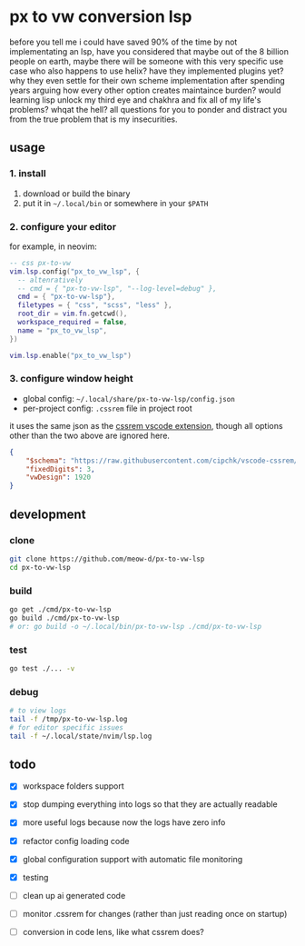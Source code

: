 # px to vw conversion lsp
before you tell me i could have saved 90% of the time by not implementating an lsp, have you considered that maybe out of the 8 billion people on earth, maybe there will be someone with this very specific use case who also happens to use helix? have they implemented plugins yet? why they even settle for their own scheme implementation after spending years arguing how every other option creates maintaince burden? would learning lisp unlock my third eye and chakhra and fix all of my life's problems? whqat the hell? all questions for you to ponder and distract you from the true problem that is my insecurities.

## usage
### 1. install
1. download or build the binary
2. put it in `~/.local/bin` or somewhere in your `$PATH`

### 2. configure your editor
for example, in neovim:

```lua
-- css px-to-vw
vim.lsp.config("px_to_vw_lsp", {
  -- altenratively
  -- cmd = { "px-to-vw-lsp", "--log-level=debug" },
  cmd = { "px-to-vw-lsp"},
  filetypes = { "css", "scss", "less" },
  root_dir = vim.fn.getcwd(),
  workspace_required = false,
  name = "px_to_vw_lsp",
})

vim.lsp.enable("px_to_vw_lsp")
```

### 3. configure window height
- global config: `~/.local/share/px-to-vw-lsp/config.json`
- per-project config: `.cssrem` file in project root

it uses the same json as the [cssrem vscode extension](https://marketplace.visualstudio.com/items?itemName=cipchk.cssrem), though all options other than the two above are ignored here.

```json
{
    "$schema": "https://raw.githubusercontent.com/cipchk/vscode-cssrem/master/schema.json",
    "fixedDigits": 3,
    "vwDesign": 1920
}
```
## development
### clone
```sh
git clone https://github.com/meow-d/px-to-vw-lsp
cd px-to-vw-lsp
```

### build
```sh
go get ./cmd/px-to-vw-lsp
go build ./cmd/px-to-vw-lsp
# or: go build -o ~/.local/bin/px-to-vw-lsp ./cmd/px-to-vw-lsp
```

### test
```sh
go test ./... -v
```

### debug
```sh
# to view logs
tail -f /tmp/px-to-vw-lsp.log
# for editor specific issues
tail -f ~/.local/state/nvim/lsp.log
```

## todo
- [x] workspace folders support
- [x] stop dumping everything into logs so that they are actually readable
- [x] more useful logs because now the logs have zero info
- [x] refactor config loading code
- [x] global configuration support with automatic file monitoring
- [x] testing

- [ ] clean up ai generated code
- [ ] monitor .cssrem for changes (rather than just reading once on startup)
- [ ] conversion in code lens, like what cssrem does?
